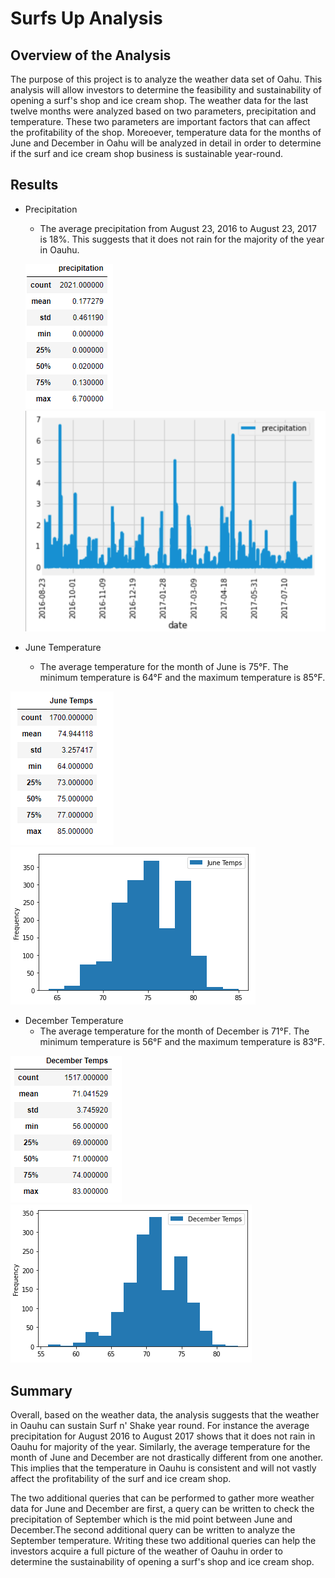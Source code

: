 # Surfs Up Analysis

## Overview of the Analysis
The purpose of this project is to analyze the weather data set of Oahu. This analysis will allow investors to determine the feasibility and sustainability of opening a surf's shop and ice cream shop. The weather data for the last twelve months were analyzed based on two parameters, precipitation and temperature. These two parameters are important factors that can affect the profitability of the shop. Moreoever, temperature data for the months of June and December in Oahu will be analyzed in detail in order to determine if the surf and ice cream shop business is sustainable year-round.

## Results
- Precipitation
    - The average precipitation from August 23, 2016 to August 23, 2017 is 18%. This suggests that it does not rain for the majority of the year in Oauhu.

    ![Precipitation Snaphot](https://github.com/kntln/Surfs_Up/blob/main/Resources/precipitation.png)
    ![Precipitation Plot Snapshot](https://github.com/kntln/Surfs_Up/blob/main/Resources/precipitation_plot.png)

- June Temperature
    - The average temperature for the month of June is 75°F. The minimum temperature is 64°F and the maximum temperature is 85°F.
 
 ![June Temps Snaphot](https://github.com/kntln/Surfs_Up/blob/main/Resources/JuneTemps.png)
 ![June Temps Plot Snaphot](https://github.com/kntln/Surfs_Up/blob/main/Resources/JuneTemps_plot.png)

- December Temperature 
    - The average temperature for the month of December is 71°F. The minimum temperature is 56°F and the maximum temperature is 83°F.

![December Temps Snaphot](https://github.com/kntln/Surfs_Up/blob/main/Resources/DecemberTemps.png)
![December Temps Plot Snaphot](https://github.com/kntln/Surfs_Up/blob/main/Resources/DecemberTemps_plot.png)

## Summary
Overall, based on the weather data, the analysis suggests that the weather in Oauhu can sustain Surf n' Shake year round. For instance the average precipitation for August 2016 to August 2017 shows that it does not rain in Oauhu for majority of the year. Similarly, the average temperature for the month of June and December are not drastically different from one another. This implies that the temperature in Oauhu is consistent and will not vastly affect the profitability of the surf and ice cream shop. 

The two additional queries that can be performed to gather more weather data for June and December are first, a query can be written to check the precipitation of September which is the mid point between June and December.The second additional query can be written to analyze the September temperature. Writing these two additional queries can help the investors acquire a full picture of the weather of Oauhu in order to determine the sustainability of opening a surf's shop and ice cream shop.
